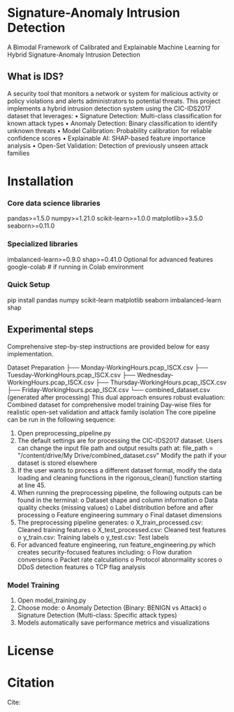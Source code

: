 # Signature-Anomaly Intrusion Detection

A Bimodal Framework of Calibrated and Explainable Machine Learning for Hybrid Signature-Anomaly Intrusion Detection
## What is IDS?
A security tool that monitors a network or system for malicious activity or policy violations and alerts administrators to potential threats. 
This project implements a hybrid intrusion detection system using the CIC-IDS2017 dataset that leverages:
•	Signature Detection: Multi-class classification for known attack types
•	Anomaly Detection: Binary classification to identify unknown threats
•	Model Calibration: Probability calibration for reliable confidence scores
•	Explainable AI: SHAP-based feature importance analysis
•	Open-Set Validation: Detection of previously unseen attack families


# Installation 
 ### Core data science libraries
pandas>=1.5.0
numpy>=1.21.0
scikit-learn>=1.0.0
matplotlib>=3.5.0
seaborn>=0.11.0

### Specialized libraries
imbalanced-learn>=0.9.0
shap>=0.41.0
Optional for advanced features
google-colab  # if running in Colab environment
### Quick Setup
pip install pandas numpy scikit-learn matplotlib seaborn imbalanced-learn shap

## Experimental steps 

Comprehensive step-by-step instructions are provided below for easy implementation.

Dataset Preparation
  ├── Monday-WorkingHours.pcap_ISCX.csv
  ├── Tuesday-WorkingHours.pcap_ISCX.csv
  ├── Wednesday-WorkingHours.pcap_ISCX.csv
  ├── Thursday-WorkingHours.pcap_ISCX.csv
  ├── Friday-WorkingHours.pcap_ISCX.csv
  └── combined_dataset.csv (generated after processing)
This dual approach ensures robust evaluation:
   Combined dataset for comprehensive model training
   Day-wise files for realistic open-set validation and attack family isolation
The core pipeline can be run in the following sequence:
1.	Open preprocessing_pipeline.py 
2.	The default settings are for processing the CIC-IDS2017 dataset. Users can change the input file path and output results path at:
                                   file_path = "/content/drive/My Drive/combined_dataset.csv"
  	                                Modify the path if your dataset is stored elsewhere
4.	If the user wants to process a different dataset format, modify the data loading and cleaning functions in the rigorous_clean() function starting at line 45.
5.	When running the preprocessing pipeline, the following outputs can be found in the terminal:
  o	Dataset shape and column information
  o	Data quality checks (missing values)
  o	Label distribution before and after processing
  o	Feature engineering summary
  o	Final dataset dimensions
6.	The preprocessing pipeline generates:
  o	X_train_processed.csv: Cleaned training features
  o	X_test_processed.csv: Cleaned test features
  o	y_train.csv: Training labels
  o	y_test.csv: Test labels
7.	For advanced feature engineering, run feature_engineering.py which creates security-focused features including:
  o	Flow duration conversions
  o	Packet rate calculations
  o	Protocol abnormality scores
  o	DDoS detection features
  o	TCP flag analysis

### Model Training
1.	Open model_training.py
2.	Choose mode:
  o	Anomaly Detection (Binary: BENIGN vs Attack)
  o	Signature Detection (Multi-class: Specific attack types)
3.	Models automatically save performance metrics and visualizations
# License

# Citation

Cite: 

